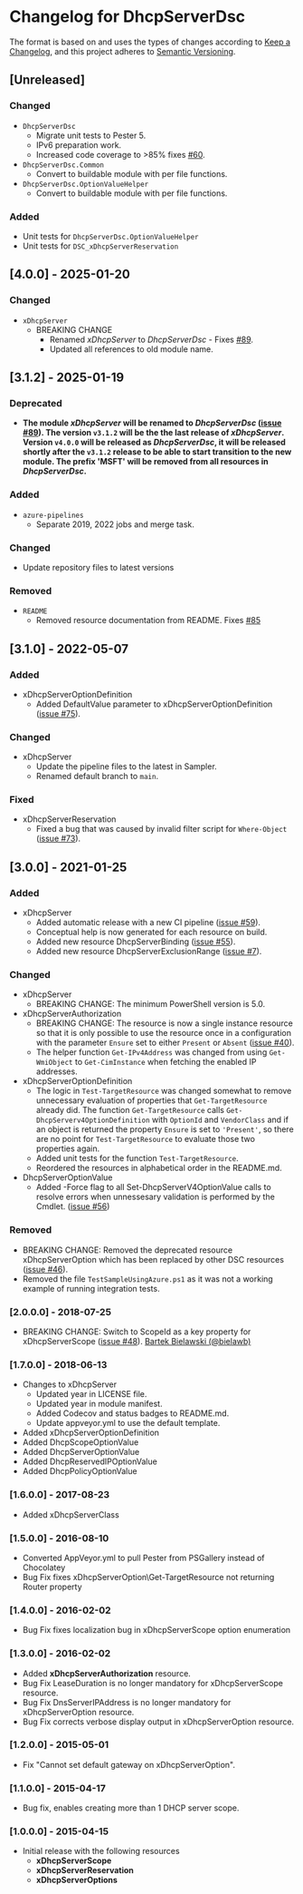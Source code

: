 # Changelog for DhcpServerDsc

The format is based on and uses the types of changes according to [Keep a Changelog](https://keepachangelog.com/en/1.0.0/),
and this project adheres to [Semantic Versioning](https://semver.org/spec/v2.0.0.html).

## [Unreleased]

### Changed

- `DhcpServerDsc`
  - Migrate unit tests to Pester 5.
  - IPv6 preparation work.
  - Increased code coverage to >85% fixes [#60](https://github.com/dsccommunity/DhcpServerDsc/issues/60).
- `DhcpServerDsc.Common`
  - Convert to buildable module with per file functions.
- `DhcpServerDsc.OptionValueHelper`
  - Convert to buildable module with per file functions.

### Added

- Unit tests for `DhcpServerDsc.OptionValueHelper`
- Unit tests for `DSC_xDhcpServerReservation`

## [4.0.0] - 2025-01-20

### Changed

- `xDhcpServer`
  - BREAKING CHANGE
    - Renamed _xDhcpServer_ to _DhcpServerDsc_ - Fixes [#89](https://github.com/dsccommunity/DhcpServerDsc/issues/89).
    - Updated all references to old module name.

## [3.1.2] - 2025-01-19

### Deprecated

- **The module _xDhcpServer_ will be renamed to _DhcpServerDsc_
  ([issue #89](https://github.com/dsccommunity/DhcpServerDsc/issues/89)).
  The version `v3.1.2` will be the the last release of _xDhcpServer_.
  Version `v4.0.0` will be released as _DhcpServerDsc_, it will be
  released shortly after the `v3.1.2` release to be able to start transition
  to the new module. The prefix 'MSFT' will be removed from all resources in
  _DhcpServerDsc_.**

### Added

- `azure-pipelines`
  - Separate 2019, 2022 jobs and merge task.

### Changed

- Update repository files to latest versions

### Removed

- `README`
  - Removed resource documentation from README. Fixes [#85](https://github.com/dsccommunity/DhcpServerDsc/issues/85)

## [3.1.0] - 2022-05-07

### Added

- xDhcpServerOptionDefinition
  - Added DefaultValue parameter to xDhcpServerOptionDefinition ([issue #75](https://github.com/dsccommunity/DhcpServerDsc/issues/75)).

### Changed

- xDhcpServer
  - Update the pipeline files to the latest in Sampler.
  - Renamed default branch to `main`.

### Fixed

- xDhcpServerReservation
  - Fixed a bug that was caused by invalid filter script for `Where-Object`
    ([issue #73](https://github.com/dsccommunity/DhcpServerDsc/issues/73)).

## [3.0.0] - 2021-01-25

### Added

- xDhcpServer
  - Added automatic release with a new CI pipeline ([issue #59](https://github.com/dsccommunity/DhcpServerDsc/issues/59)).
  - Conceptual help is now generated for each resource on build.
  - Added new resource DhcpServerBinding ([issue #55](https://github.com/dsccommunity/DhcpServerDsc/issues/55)).
  - Added new resource DhcpServerExclusionRange ([issue #7](https://github.com/dsccommunity/DhcpServerDsc/issues/7)).

### Changed

- xDhcpServer
  - BREAKING CHANGE: The minimum PowerShell version is 5.0.
- xDhcpServerAuthorization
  - BREAKING CHANGE: The resource is now a single instance resource so
    that it is only possible to use the resource once in a configuration
    with the parameter `Ensure` set to either `Present` or `Absent`
    ([issue #40](https://github.com/dsccommunity/DhcpServerDsc/issues/40)).
  - The helper function `Get-IPv4Address` was changed from using `Get-WmiObject`
    to `Get-CimInstance` when fetching the enabled IP addresses.
- xDhcpServerOptionDefinition
  - The logic in `Test-TargetResource` was changed somewhat to remove
    unnecessary evaluation of properties that `Get-TargetResource` already
    did. The function `Get-TargetResource` calls `Get-DhcpServerv4OptionDefinition`
    with `OptionId` and `VendorClass` and if an object is returned the property
    `Ensure` is set to `'Present'`, so there are no point for `Test-TargetResource`
    to evaluate those two properties again.
  - Added unit tests for the function `Test-TargetResource`.
  - Reordered the resources in alphabetical order in the README.md.
- DhcpServerOptionValue
  - Added -Force flag to all Set-DhcpServerV4OptionValue calls to resolve errors
    when unnessesary validation is performed by the Cmdlet.
    ([issue #56](https://github.com/dsccommunity/DhcpServerDsc/issues/56))

### Removed

- BREAKING CHANGE: Removed the deprecated resource xDhcpServerOption which
  has been replaced by other DSC resources ([issue #46](https://github.com/dsccommunity/DhcpServerDsc/issues/46)).
- Removed the file `TestSampleUsingAzure.ps1` as it was not a working example
  of running integration tests.

### [2.0.0.0] - 2018-07-25

- BREAKING CHANGE: Switch to ScopeId as a key property for xDhcpServerScope
  ([issue #48](https://github.com/dsccommunity/DhcpServerDsc/issues/48)).
  [Bartek Bielawski (@bielawb)](https://github.com/bielawb)

### [1.7.0.0] - 2018-06-13

- Changes to xDhcpServer
  - Updated year in LICENSE file.
  - Updated year in module manifest.
  - Added Codecov and status badges to README.md.
  - Update appveyor.yml to use the default template.
- Added xDhcpServerOptionDefinition
- Added DhcpScopeOptionValue
- Added DhcpServerOptionValue
- Added DhcpReservedIPOptionValue
- Added DhcpPolicyOptionValue

### [1.6.0.0] - 2017-08-23

- Added xDhcpServerClass

### [1.5.0.0] - 2016-08-10

- Converted AppVeyor.yml to pull Pester from PSGallery instead of Chocolatey
- Bug Fix fixes xDhcpServerOption\Get-TargetResource not returning Router property

### [1.4.0.0] - 2016-02-02

- Bug Fix fixes localization bug in xDhcpServerScope option enumeration

### [1.3.0.0] - 2016-02-02

- Added **xDhcpServerAuthorization** resource.
- Bug Fix LeaseDuration is no longer mandatory for xDhcpServerScope resource.
- Bug Fix DnsServerIPAddress is no longer mandatory for xDhcpServerOption resource.
- Bug Fix corrects verbose display output in xDhcpServerOption resource.

### [1.2.0.0] - 2015-05-01

- Fix "Cannot set default gateway on xDhcpServerOption".

### [1.1.0.0] - 2015-04-17

- Bug fix, enables creating more than 1 DHCP server scope.

### [1.0.0.0] - 2015-04-15

- Initial release with the following resources
  - **xDhcpServerScope**
  - **xDhcpServerReservation**
  - **xDhcpServerOptions**
